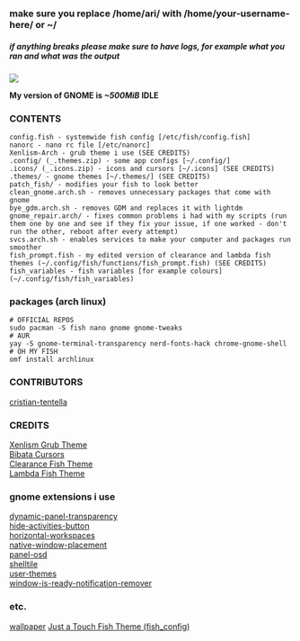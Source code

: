 ### make sure you replace /home/ari/ with /home/your-username-here/ or ~/
##### if anything breaks please make sure to have logs, for example what you ran and what was the output

![](https://user-images.githubusercontent.com/71613062/113795335-233d8b80-973c-11eb-96f5-33a515f2fa2c.png)

**My version of GNOME is *~500MiB* IDLE**

### CONTENTS
```text
config.fish - systemwide fish config [/etc/fish/config.fish]
nanorc - nano rc file [/etc/nanorc]
Xenlism-Arch - grub theme i use (SEE CREDITS)
.config/ (_.themes.zip) - some app configs [~/.config/]
.icons/ (_.icons.zip) - icons and cursors [~/.icons] (SEE CREDITS)
.themes/ - gnome themes [~/.themes/] (SEE CREDITS)
patch_fish/ - modifies your fish to look better
clean_gnome.arch.sh - removes unnecessary packages that come with gnome
bye_gdm.arch.sh - removes GDM and replaces it with lightdm
gnome_repair.arch/ - fixes common problems i had with my scripts (run them one by one and see if they fix your issue, if one worked - don't run the other, reboot after every attempt) 
svcs.arch.sh - enables services to make your computer and packages run smoother
fish_prompt.fish - my edited version of clearance and lambda fish themes (~/.config/fish/functions/fish_prompt.fish) (SEE CREDITS)
fish_variables - fish variables [for example colours] (~/.config/fish/fish_variables)
```

### packages (arch linux)
```shell
# OFFICIAL REPOS
sudo pacman -S fish nano gnome gnome-tweaks
# AUR
yay -S gnome-terminal-transparency nerd-fonts-hack chrome-gnome-shell
# OH MY FISH
omf install archlinux
```

### CONTRIBUTORS
[cristian-tentella](https://github.com/cristian-tentella/)

### CREDITS
[Xenlism Grub Theme](https://www.gnome-look.org/p/1440862/)<br/>
[Bibata Cursors](https://www.gnome-look.org/p/1197198/)<br/>
[Clearance Fish Theme](https://github.com/oh-my-fish/theme-clearance/)<br/>
[Lambda Fish Theme](https://github.com/hasanozgan/theme-lambda/)

### gnome extensions i use
[dynamic-panel-transparency](https://extensions.gnome.org/extension/1011/dynamic-panel-transparency/)<br/>
[hide-activities-button](https://extensions.gnome.org/extension/1128/hide-activities-button/)<br/>
[horizontal-workspaces](https://extensions.gnome.org/extension/2141/horizontal-workspaces/)<br/>
[native-window-placement](https://extensions.gnome.org/extension/18/native-window-placement/)<br/>
[panel-osd](https://extensions.gnome.org/extension/708/panel-osd/)<br/>
[shelltile](https://extensions.gnome.org/extension/657/shelltile/)<br/>
[user-themes](https://extensions.gnome.org/extension/19/user-themes/)<br/>
[window-is-ready-notification-remover](https://extensions.gnome.org/extension/1007/window-is-ready-notification-remover/)

### etc.
[wallpaper](https://user-images.githubusercontent.com/71613062/113638855-5bbf6580-9667-11eb-992d-5d13080b92ae.jpg)
[Just a Touch Fish Theme (fish_config)](https://fishshell.com/docs/current/cmds/fish_config.html)
